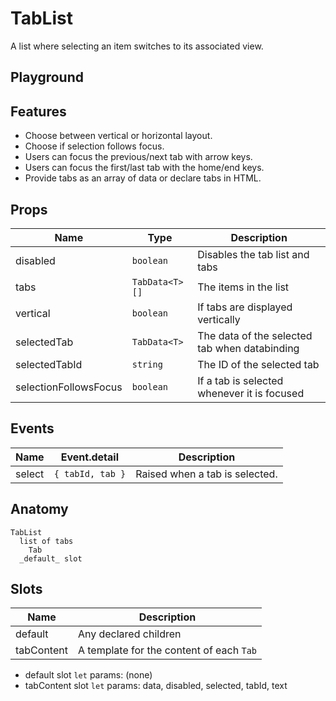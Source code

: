 <script>
    import Example from './TabListPlayground.svelte';
</script>

# TabList

A list where selecting an item switches to its associated view.

## Playground

<Example />

## Features

- Choose between vertical or horizontal layout.
- Choose if selection follows focus.
- Users can focus the previous/next tab with arrow keys.
- Users can focus the first/last tab with the home/end keys.
- Provide tabs as an array of data or declare tabs in HTML.

## Props

| Name                  | Type           | Description                                   |
| --------------------- | -------------- | --------------------------------------------- |
| disabled              | `boolean`      | Disables the tab list and tabs                |
| tabs                  | `TabData<T>[]` | The items in the list                         |
| vertical              | `boolean`      | If tabs are displayed vertically              |
| selectedTab           | `TabData<T>`   | The data of the selected tab when databinding |
| selectedTabId         | `string`       | The ID of the selected tab                    |
| selectionFollowsFocus | `boolean`      | If a tab is selected whenever it is focused   |

## Events

| Name   | Event.detail     | Description                    |
| ------ | ---------------- | ------------------------------ |
| select | `{ tabId, tab }` | Raised when a tab is selected. |

## Anatomy

```
TabList
  list of tabs
    Tab
  _default_ slot
```

## Slots

| Name       | Description                              |
| ---------- | ---------------------------------------- |
| default    | Any declared children                    |
| tabContent | A template for the content of each `Tab` |

- default slot `let` params: (none)
- tabContent slot `let` params: data, disabled, selected, tabId, text
